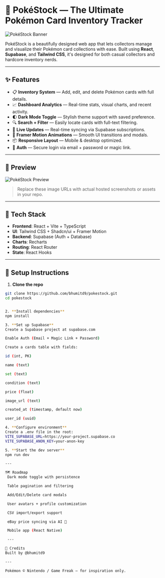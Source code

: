 # 🧢 PokéStock — The Ultimate Pokémon Card Inventory Tracker

![PokéStock Banner](https://raw.githubusercontent.com/bhumitd9/pokestock/src/assets/banner.png)

PokéStock is a beautifully designed web app that lets collectors manage and visualize their Pokémon card collections with ease. Built using **React**, **Supabase**, and **Tailwind CSS**, it's designed for both casual collectors and hardcore inventory nerds.

---

## ✨ Features

- 📋 **Inventory System** — Add, edit, and delete Pokémon cards with full details.
- 📈 **Dashboard Analytics** — Real-time stats, visual charts, and recent activity.
- 🌓 **Dark Mode Toggle** — Stylish theme support with saved preference.
- 🔍 **Search + Filter** — Easily locate cards with full-text filtering.
- 🔄 **Live Updates** — Real-time syncing via Supabase subscriptions.
- 🎨 **Framer Motion Animations** — Smooth UI transitions and modals.
- 📦 **Responsive Layout** — Mobile & desktop optimized.
- 🧪 **Auth** — Secure login via email + password or magic link.

---

## 📸 Preview

![PokéStock Preview](https://raw.githubusercontent.com/bhumitd9/pokestock/src/assets/screenshot.png)

> Replace these image URLs with actual hosted screenshots or assets in your repo.

---

## 🚀 Tech Stack

- **Frontend**: React + Vite + TypeScript
- **UI**: Tailwind CSS + Shadcn/ui + Framer Motion
- **Backend**: Supabase (Auth + Database)
- **Charts**: Recharts
- **Routing**: React Router
- **State**: React Hooks

---

## 🔧 Setup Instructions

1. **Clone the repo**

```bash
git clone https://github.com/bhumitd9/pokestock.git
cd pokestock


2. **Install dependencies**
npm install

3. **Set up Supabase**
Create a Supabase project at supabase.com

Enable Auth (Email + Magic Link + Password)

Create a cards table with fields:

id (int, PK)

name (text)

set (text)

condition (text)

price (float)

image_url (text)

created_at (timestamp, default now)

user_id (uuid)

4. **Configure environment**
Create a .env file in the root:
VITE_SUPABASE_URL=https://your-project.supabase.co
VITE_SUPABASE_ANON_KEY=your-anon-key

5. **Start the dev server**
npm run dev

---

🗺 Roadmap
 Dark mode toggle with persistence

 Table pagination and filtering

 Add/Edit/Delete card modals

 User avatars + profile customization

 CSV import/export support

 eBay price syncing via AI 🔮

 Mobile app (React Native)

 ---

💖 Credits
Built by @bhumitd9

---

Pokémon © Nintendo / Game Freak — for inspiration only.

